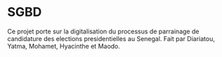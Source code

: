 # SGBD
Ce projet porte sur la digitalisation du processus de parrainage de candidature des elections presidentielles au Senegal. 
Fait par Diariatou, Yatma, Mohamet, Hyacinthe et Maodo.
